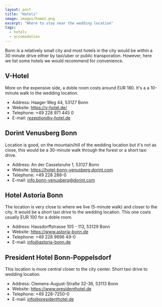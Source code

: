 ```yaml
---
layout: post
title: "Hotels"
image: images/home2.png
excerpt: "Where to stay near the wedding location"
tags: 
  - hotels
  - accomodation
---
```


Bonn is a relatively small city and most hotels in the city would be within a 30 minute drive either by taxi/uber or public transporation. However, here we list some hotels we would recommend for convenience.

## V-Hotel
More on the expensive side, a doble room costs around EUR 180. It's a a 10-minute walk to the wedding location.

  * Address: Haager Weg 44, 53127 Bonn
  * Website: https://v-hotel.de/
  * Telephone: +49 228 971 445 0
  * E-mail: rezeption@v-hotel.de

## Dorint Venusberg Bonn
Location is good, on the mountain/hill of the wedding location but it's not as close, this would be a 30-minute walk through the forest or a short taxi drive.

  * Address: An der Casselsruhe 1, 53127 Bonn
  * Website: https://hotel-bonn-venusberg.dorint.com
  * Telephone: +49 228 288-0
  * E-mail: info.bonn-venusberg@dorint.com


## Hotel Astoria Bonn
The location is very close to where we live (5-minute walk) and closer to the city. It would be a short taxi drive to the wedding location. This one costs usually EUR 100 for a doble room.

  * Address: Hausdorffstrasse 105 - 113, 53129 Bonn
  * Website: https://www.astoria-bonn.de
  * Telephone: +49 228 9696 49-0
  * E-mail: info@astoria-bonn.de

## President Hotel Bonn-Poppelsdorf
This location is more central closer to the city center. Short taxi drive to wedding location.

  * Address: Clemens-August-Straße 32-36, 53113 Bonn
  * Website: https://www.presidenthotel.de
  * Telephone: +49 228-7250-0
  * E-mail: info@presidenthotel.de
